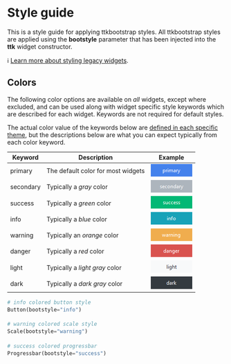 # Style guide

This is a style guide for applying ttkbootstrap styles. All ttkbootstrap styles
are applied using the **bootstyle** parameter that has been injected into the
**ttk** widget constructor.

ℹ️ [Learn more about styling legacy widgets](legacywidgets.md).

## Colors

The following color options are available on _all_ widgets, except where 
excluded, and can be used along with widget specific style keywords which 
are described for each widget. Keywords are not required for default styles. 

The actual color value of the keywords below are 
[defined in each specific theme](../themes/definitions.md), but the 
descriptions below are what you can expect typically from each color keyword.

| Keyword      | Description                           | Example |
| ---          | ---                                   | ---      |
| primary    | The default color for most widgets    | ![primary](../assets/colors/primary.png) |
| secondary  | Typically a _gray_ color              | ![secondary](../assets/colors/secondary.png) |
| success    | Typically a _green_ color             | ![success](../assets/colors/success.png) |
| info       | Typically a _blue_ color              | ![info](../assets/colors/info.png) |
| warning    | Typically an _orange_ color           | ![warning](../assets/colors/warning.png) |
| danger     | Typically a _red_ color               | ![danger](../assets/colors/danger.png) |
| light      | Typically a _light gray_ color        | ![light](../assets/colors/light.png) |
| dark       | Typically a _dark gray_ color         | ![dark](../assets/colors/dark.png) |


```python
# info colored button style
Button(bootstyle="info")

# warning colored scale style
Scale(bootstyle="warning")

# success colored progressbar
Progressbar(bootstyle="success")
```